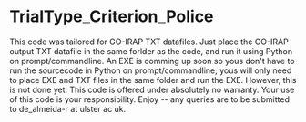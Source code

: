 # TrialType_Criterion_Police

This code was tailored for GO-IRAP TXT datafiles. 
Just place the GO-IRAP output TXT datafile in the same forlder as the code, and run it using Python on prompt/commandline. 
An EXE is comming up soon so yous don't have to run the sourcecode in Python on prompt/commandline; yous will only need to place EXE and TXT files in the same folder and run the EXE. However, this is not done yet.
This code is offered under absolutely no warranty. Your use of this code is your responsibility.
Enjoy -- any queries are to be submitted to de_almeida-r at ulster ac uk.
